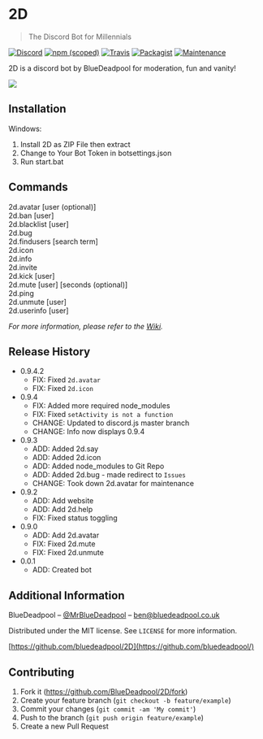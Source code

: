 # 2D
> The Discord Bot for Millennials

[![Discord](https://img.shields.io/badge/discord-invite-551A8B.svg)](https://discord.gg/p6xsMRZ)
[![npm (scoped)](https://img.shields.io/npm/v/@cycle/core.svg?style=flat-square)](http://github.com/BlueDeadpool/2D)
[![Travis](https://img.shields.io/travis/rust-lang/rust.svg?style=flat-square)](http://github.com/BlueDeadpool/2D)
[![Packagist](https://img.shields.io/packagist/l/doctrine/orm.svg?style=flat-square)](http://github.com/BlueDeadpool/2D)
[![Maintenance](https://img.shields.io/maintenance/yes/2017.svg?style=flat-square)](http://github.com/BlueDeadpool/2D)

2D is a discord bot by BlueDeadpool for moderation, fun and vanity!

![](http://screenshots.bluedeadpool.co.uk/Discord_2017-12-28_17-06-10.png)

## Installation

Windows:
1. Install 2D as ZIP File then extract
2. Change to Your Bot Token in botsettings.json
3. Run start.bat

## Commands

2d.avatar [user (optional)] <br />
2d.ban [user] <br />
2d.blacklist [user] <br />
2d.bug <br />
2d.findusers [search term] <br />
2d.icon<br />
2d.info<br />
2d.invite<br />
2d.kick [user]<br />
2d.mute [user] [seconds (optional)]<br />
2d.ping<br />
2d.unmute [user]<br />
2d.userinfo [user]<br />

_For more information, please refer to the [Wiki][wiki]._

## Release History

* 0.9.4.2
    * FIX: Fixed ```2d.avatar```
    * FIX: Fixed ```2d.icon```
* 0.9.4
    * FIX: Added more required node_modules
    * FIX: Fixed ```setActivity is not a function``` 
    * CHANGE: Updated to discord.js master branch
    * CHANGE: Info now displays 0.9.4
* 0.9.3
    * ADD: Added 2d.say
    * ADD: Added 2d.icon
    * ADD: Added node_modules to Git Repo
    * ADD: Added 2d.bug - made redirect to ```Issues```
    * CHANGE: Took down 2d.avatar for maintenance
* 0.9.2
    * ADD: Add website
    * ADD: Add 2d.help
    * FIX: Fixed status toggling
* 0.9.0
    * ADD: Add 2d.avatar
    * FIX: Fixed 2d.mute
    * FIX: Fixed 2d.unmute
* 0.0.1
    * ADD: Created bot

## Additional Information

BlueDeadpool – [@MrBlueDeadpool](https://twitter.com/mrbluedeadpool) – ben@bluedeadpool.co.uk

Distributed under the MIT license. See ``LICENSE`` for more information.

[https://github.com/bluedeadpool/2D](https://github.com/bluedeadpool/)

## Contributing

1. Fork it (<https://github.com/BlueDeadpool/2D/fork>)
2. Create your feature branch (`git checkout -b feature/example`)
3. Commit your changes (`git commit -am 'My commit'`)
4. Push to the branch (`git push origin feature/example`)
5. Create a new Pull Request

<!-- Markdown link & img dfn's -->
[npm-image]: https://img.shields.io/npm/v/datadog-metrics.svg?style=flat-square
[npm-url]: https://npmjs.org/package/datadog-metrics
[npm-downloads]: https://img.shields.io/npm/dm/datadog-metrics.svg?style=flat-square
[travis-image]: https://img.shields.io/travis/dbader/node-datadog-metrics/master.svg?style=flat-square
[travis-url]: https://travis-ci.org/dbader/node-datadog-metrics
[wiki]: https://github.com/bluedeadpool/2d/wiki
